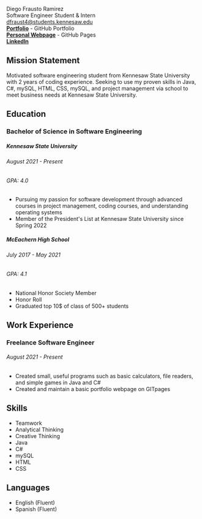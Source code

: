 Diego Frausto Ramirez\
Software Engineer Student & Intern \
dfraust4@students.kennesaw.edu \
__[Portfolio](https://github.com/DiegoFraR)__ - GitHub Portfolio  
__[Personal Webpage](https://diegofrar.github.io/Website/Home.html)__ - GitHub Pages \
__[LinkedIn](https://www.linkedin.com/in/diego-frausto-ramirez-9921ba27a/)__ 

## Mission Statement
Motivated software engineering student from Kennesaw State University with 2 years of coding experience. Seeking to use my proven skills in Java, C#, mySQL, HTML, CSS, mySQL, and project management via school to meet business needs at Kennesaw State University. 

## Education

### Bachelor of Science in Software Engineering
##### Kennesaw State University 
###### August 2021 - Present
###### GPA: 4.0
* Pursuing my passion for software development through advanced courses in project management, coding courses, and understanding operating systems
* Member of the President's List at Kennesaw State University since Spring 2022

##### McEachern High School
###### July 2017 - May 2021
###### GPA: 4.1 
* National Honor Society Member
* Honor Roll
* Graduated top 10$ of class of 500+ students

## Work Experience
### Freelance Software Engineer
###### August 2021 - Present
* Created small, useful programs such as basic calculators, file readers, and simple games in Java and C#
* Created and maintain a basic portfolio webpage on GITpages 

## Skills
* Teamwork
* Analytical Thinking
* Creative Thinking
* Java
* C#
* mySQL
* HTML
* CSS

## Languages
* English (Fluent)
* Spanish (Fluent)
